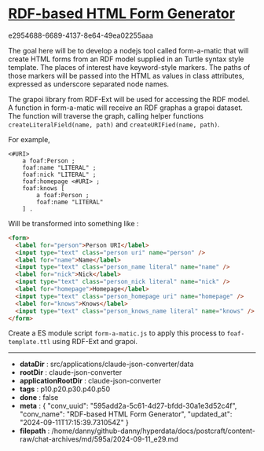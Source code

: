 # [RDF-based HTML Form Generator](https://claude.ai/chat/595add2a-5c61-4d27-bfdd-30a1e3d52c4f)

e2954688-6689-4137-8e64-49ea02255aaa

The goal here will be to develop a nodejs tool called form-a-matic that will create HTML forms from an RDF model supplied in an Turtle syntax style template. The places of interest have keyword-style markers. The paths of those markers will be passed into the HTML as values in class attributes, expressed as underscore separated node names.

The grapoi library from RDF-Ext will be used for accessing the RDF model. A function in form-a-matic will receive an RDF graphas a grapoi dataset. The function will traverse the graph, calling helper functions `createLiteralField(name, path)` and `createURIFied(name, path)`.

For example,

```turtle
<#URI>
    a foaf:Person ;
    foaf:name "LITERAL" ;
    foaf:nick "LITERAL" ;
    foaf:homepage <#URI> ;
    foaf:knows [
        a foaf:Person ;
        foaf:name "LITERAL"
    ] .
```

Will be transformed into something like :

```html
<form>
  <label for="person">Person URI</label>
  <input type="text" class="person uri" name="person" />
  <label for="name">Name</label>
  <input type="text" class="person_name literal" name="name" />
  <label for="nick">Nick</label>
  <input type="text" class="person_nick literal" name="nick" />
  <label for="homepage">Homepage</label>
  <input type="text" class="person_homepage uri" name="homepage" />
  <label for="knows">Knows</label>
  <input type="text" class="person_knows_name literal" name="knows" />
</form>
```

Create a ES module script `form-a-matic.js` to apply this process to `foaf-template.ttl` using RDF-Ext and grapoi.

---

* **dataDir** : src/applications/claude-json-converter/data
* **rootDir** : claude-json-converter
* **applicationRootDir** : claude-json-converter
* **tags** : p10.p20.p30.p40.p50
* **done** : false
* **meta** : {
  "conv_uuid": "595add2a-5c61-4d27-bfdd-30a1e3d52c4f",
  "conv_name": "RDF-based HTML Form Generator",
  "updated_at": "2024-09-11T17:15:39.731054Z"
}
* **filepath** : /home/danny/github-danny/hyperdata/docs/postcraft/content-raw/chat-archives/md/595a/2024-09-11_e29.md